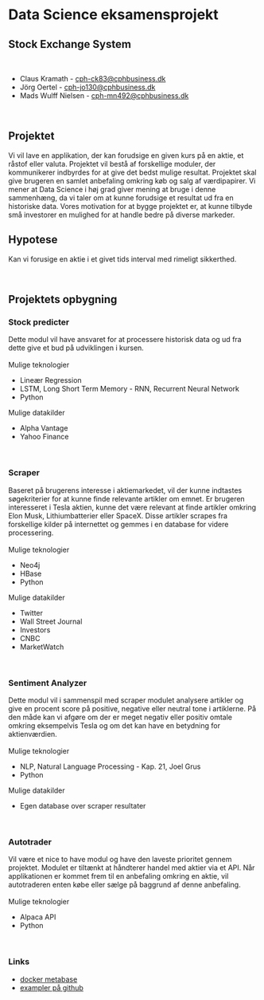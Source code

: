 # Data Science eksamensprojekt
## Stock Exchange System

<br/>

* Claus Kramath - cph-ck83@cphbusiness.dk
* Jörg Oertel - cph-jo130@cphbusiness.dk
* Mads Wulff Nielsen - cph-mn492@cphbusiness.dk

<br/>

## Projektet

Vi vil lave en applikation, der kan forudsige en given kurs på en aktie, et råstof eller valuta. Projektet vil bestå af forskellige moduler, der kommunikerer indbyrdes for at give det bedst mulige resultat. Projektet skal give brugeren en samlet anbefaling omkring køb og salg af værdipapirer. Vi mener at Data Science i høj grad giver mening at bruge i denne sammenhæng, da vi taler om at kunne forudsige et resultat ud fra en historiske data. Vores motivation for at bygge projektet er, at kunne tilbyde små investorer en mulighed for at handle bedre på diverse markeder. 

## Hypotese

Kan vi forusige en aktie i et givet tids interval med rimeligt sikkerthed. 

<br/>

## Projektets opbygning
### **Stock predicter**
Dette modul vil have ansvaret for at processere historisk data og ud fra dette give et bud på udviklingen i kursen.
\
\
Mulige teknologier  
* Lineær Regression
* LSTM, Long Short Term Memory - RNN, Recurrent Neural Network
* Python

Mulige datakilder
* Alpha Vantage
* Yahoo Finance

<br/>

### **Scraper**
Baseret på brugerens interesse i aktiemarkedet, vil der kunne indtastes søgekriterier for at kunne finde relevante artikler om emnet. Er brugeren interesseret i Tesla aktien, kunne det være relevant at finde artikler omkring Elon Musk, Lithiumbatterier eller SpaceX. Disse artikler scrapes fra forskellige kilder på internettet og gemmes i en database for videre processering.
\
\
Mulige teknologier  
* Neo4j
* HBase
* Python

Mulige datakilder
* Twitter
* Wall Street Journal
* Investors
* CNBC
* MarketWatch

<br/>

### **Sentiment Analyzer**
Dette modul vil i sammenspil med scraper modulet analysere artikler og give en procent score på positive, negative eller neutral tone i artiklerne. På den måde kan vi afgøre om der er meget negativ eller positiv omtale omkring eksempelvis Tesla og om det kan have en betydning for aktienværdien.
\
\
Mulige teknologier  
* NLP, Natural Language Processing - Kap. 21, Joel Grus
* Python

Mulige datakilder
* Egen database over scraper resultater

<br/>

### **Autotrader**
Vil være et nice to have modul og have den laveste prioritet gennem projektet. Modulet er tiltænkt at håndterer handel med aktier via et API. Når applikationen er kommet frem til en anbefaling omkring en aktie, vil autotraderen enten købe eller sælge på baggrund af denne anbefaling.
\
\
Mulige teknologier  
* Alpaca API
* Python

<br/>

### **Links**

* [docker metabase](https://hub.docker.com/r/metabase/metabase)
* [exampler på github](https://github.com/huseinzol05/Stock-Prediction-Models#models)
